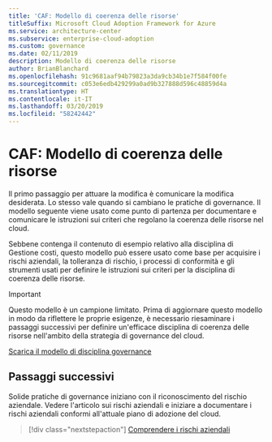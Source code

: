 ```yaml
---
title: 'CAF: Modello di coerenza delle risorse'
titleSuffix: Microsoft Cloud Adoption Framework for Azure
ms.service: architecture-center
ms.subservice: enterprise-cloud-adoption
ms.custom: governance
ms.date: 02/11/2019
description: Modello di coerenza delle risorse
author: BrianBlanchard
ms.openlocfilehash: 91c9681aaf94b79823a3da9cb34b1e7f584f00fe
ms.sourcegitcommit: c053e6edb429299a0ad9b327888d596c48859d4a
ms.translationtype: HT
ms.contentlocale: it-IT
ms.lasthandoff: 03/20/2019
ms.locfileid: "58242442"
---
```

# <a name="caf-resource-consistency-template"></a>CAF: Modello di coerenza delle risorse

Il primo passaggio per attuare la modifica è comunicare la modifica desiderata. Lo stesso vale quando si cambiano le pratiche di governance. Il modello seguente viene usato come punto di partenza per documentare e comunicare le istruzioni sui criteri che regolano la coerenza delle risorse nel cloud. 

Sebbene contenga il contenuto di esempio relativo alla disciplina di Gestione costi, questo modello può essere usato come base per acquisire i rischi aziendali, la tolleranza di rischio, i processi di conformità e gli strumenti usati per definire le istruzioni sui criteri per la disciplina di coerenza delle risorse.

> [!IMPORTANT]
> Questo modello è un campione limitato. Prima di aggiornare questo modello in modo da riflettere le proprie esigenze, è necessario riesaminare i passaggi successivi per definire un'efficace disciplina di coerenza delle risorse nell'ambito della strategia di governance del cloud.

<!-- markdownlint-disable MD033 -->

 <a href="https://archcenter.blob.core.windows.net/cdn/fusion/governance/Governance Discipline Template.docx">Scarica il modello di disciplina governance</a>

<!-- markdownlint-enable MD033 -->

## <a name="next-steps"></a>Passaggi successivi

Solide pratiche di governance iniziano con il riconoscimento del rischio aziendale. Vedere l'articolo sui rischi aziendali e iniziare a documentare i rischi aziendali conformi all'attuale piano di adozione del cloud.

> [!div class="nextstepaction"]
> [Comprendere i rischi aziendali](./business-risks.md)
